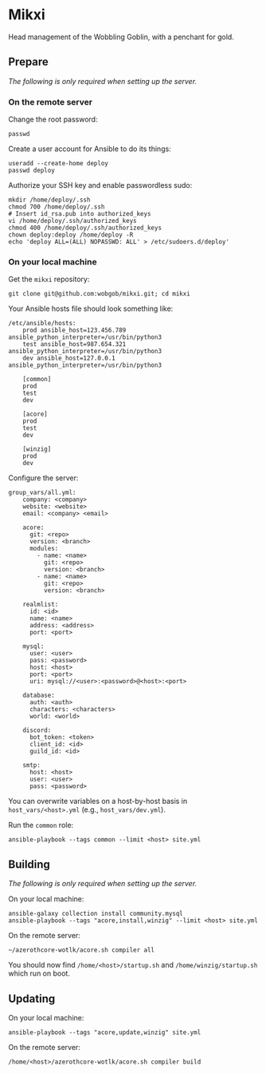 # Mikxi
Head management of the Wobbling Goblin, with a penchant for gold.

## Prepare
*The following is only required when setting up the server.*

### On the remote server
Change the root password:

```
passwd
```

Create a user account for Ansible to do its things:

```
useradd --create-home deploy
passwd deploy
```

Authorize your SSH key and enable passwordless sudo:

```
mkdir /home/deploy/.ssh
chmod 700 /home/deploy/.ssh
# Insert id_rsa.pub into authorized_keys
vi /home/deploy/.ssh/authorized_keys
chmod 400 /home/deploy/.ssh/authorized_keys
chown deploy:deploy /home/deploy -R
echo 'deploy ALL=(ALL) NOPASSWD: ALL' > /etc/sudoers.d/deploy'
```

### On your local machine
Get the `mikxi` repository:

```
git clone git@github.com:wobgob/mikxi.git; cd mikxi
```

Your Ansible hosts file should look something like:

```
/etc/ansible/hosts:
    prod ansible_host=123.456.789 ansible_python_interpreter=/usr/bin/python3
    test ansible_host=987.654.321 ansible_python_interpreter=/usr/bin/python3
    dev ansible_host=127.0.0.1 ansible_python_interpreter=/usr/bin/python3

    [common]
    prod
    test
    dev

    [acore]
    prod
    test
    dev

    [winzig]
    prod
    dev
```

Configure the server:

```
group_vars/all.yml:
    company: <company>
    website: <website>
    email: <company> <email>

    acore:
      git: <repo>
      version: <branch>
      modules:
        - name: <name>
          git: <repo>
          version: <branch>
        - name: <name>
          git: <repo>
          version: <branch>

    realmlist:
      id: <id>
      name: <name>
      address: <address>
      port: <port>

    mysql:
      user: <user>
      pass: <password>
      host: <host>
      port: <port>
      uri: mysql://<user>:<password>@<host>:<port>

    database:
      auth: <auth>
      characters: <characters>
      world: <world>

    discord:
      bot_token: <token>
      client_id: <id>
      guild_id: <id>

    smtp:
      host: <host>
      user: <user>
      pass: <password>
```

You can overwrite variables on a host-by-host basis in `host_vars/<host>.yml` (e.g., `host_vars/dev.yml`).

Run the `common` role:

```
ansible-playbook --tags common --limit <host> site.yml
```

## Building
*The following is only required when setting up the server.*

On your local machine:

```
ansible-galaxy collection install community.mysql
ansible-playbook --tags "acore,install,winzig" --limit <host> site.yml
```

On the remote server:

```
~/azerothcore-wotlk/acore.sh compiler all
```

You should now find `/home/<host>/startup.sh` and `/home/winzig/startup.sh` which run on boot.

## Updating
On your local machine:

```
ansible-playbook --tags "acore,update,winzig" site.yml
```

On the remote server:

```
/home/<host>/azerothcore-wotlk/acore.sh compiler build
```